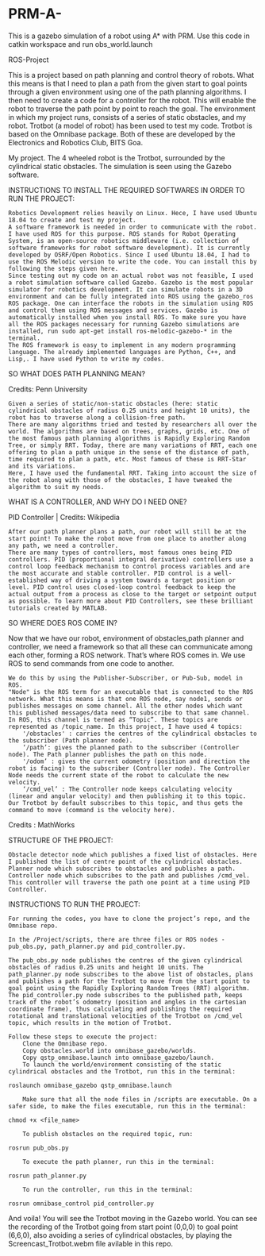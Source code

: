 # PRM-A-
This is a gazebo simulation of a robot using A* with PRM. Use this code in catkin workspace and run obs_world.launch

ROS-Project

This is a project based on path planning and control theory of robots. What this means is that I need to plan a path from the given start to goal points through a given environment using one of the path planning algorithms. I then need to create a code for a controller for the robot. This will enable the robot to traverse the path point by point to reach the goal. The environment in which my project runs, consists of a series of static obstacles, and my robot. Trotbot (a model of robot) has been used to test my code. Trotbot is based on the Omnibase package. Both of these are developed by the Electronics and Robotics Club, BITS Goa.

My project. The 4 wheeled robot is the Trotbot, surrounded by the cylindrical static obstacles. The simulation is seen using the Gazebo software.

INSTRUCTIONS TO INSTALL THE REQUIRED SOFTWARES IN ORDER TO RUN THE PROJECT:

    Robotics Development relies heavily on Linux. Hece, I have used Ubuntu 18.04 to create and test my project.
    A software framework is needed in order to communicate with the robot. I have used ROS for this purpose. ROS stands for Robot Operating System, is an open-source robotics middleware (i.e. collection of software frameworks for robot software development). It is currently developed by OSRF/Open Robotics. Since I used Ubuntu 18.04, I had to use the ROS Melodic version to write the code. You can install this by following the steps given here.
    Since testing out my code on an actual robot was not feasible, I used a robot simulation software called Gazebo. Gazebo is the most popular simulator for robotics development. It can simulate robots in a 3D environment and can be fully integrated into ROS using the gazebo_ros ROS package. One can interface the robots in the simulation using ROS and control them using ROS messages and services. Gazebo is automatically installed when you install ROS. To make sure you have all the ROS packages necessary for running Gazebo simulations are installed, run sudo apt-get install ros-melodic-gazebo-* in the terminal.
    The ROS framework is easy to implement in any modern programming language. The already implemented languages are Python, C++, and Lisp,. I have used Python to write my codes.

SO WHAT DOES PATH PLANNING MEAN?

Credits: Penn University

    Given a series of static/non-static obstacles (here: static cylindrical obstacles of radius 0.25 units and height 10 units), the robot has to traverse along a collision-free path.
    There are many algorithms tried and tested by researchers all over the world. The algorithms are based on trees, graphs, grids, etc. One of the most famous path planning algorithms is Rapidly Exploring Random Tree, or simply RRT. Today, there are many variations of RRT, each one offering to plan a path unique in the sense of the distance of path, time required to plan a path, etc. Most famous of these is RRT-Star and its variations.
    Here, I have used the fundamental RRT. Taking into account the size of the robot along with those of the obstacles, I have tweaked the algorithm to suit my needs.

WHAT IS A CONTROLLER, AND WHY DO I NEED ONE?

PID Controller | Credits: Wikipedia

    After our path planner plans a path, our robot will still be at the start point! To make the robot move from one place to another along any path, we need a controller.
    There are many types of controllers, most famous ones being PID controllers. PID (proportional integral derivative) controllers use a control loop feedback mechanism to control process variables and are the most accurate and stable controller. PID control is a well-established way of driving a system towards a target position or level. PID control uses closed-loop control feedback to keep the actual output from a process as close to the target or setpoint output as possible. To learn more about PID Controllers, see these brilliant tutorials created by MATLAB.

SO WHERE DOES ROS COME IN?

Now that we have our robot, environment of obstacles,path planner and controller, we need a framework so that all these can communicate among each other, forming a ROS network. That’s where ROS comes in. We use ROS to send commands from one code to another.

    We do this by using the Publisher-Subscriber, or Pub-Sub, model in ROS.
    "Node" is the ROS term for an executable that is connected to the ROS network. What this means is that one ROS node, say node1, sends or publishes messages on some channel. All the other nodes which want this published messages/data need to subscribe to that same channel. In ROS, this channel is termed as “Topic”. These topics are represented as /topic_name. In this project, I have used 4 topics:
        '/obstacles' : carries the centres of the cylindrical obstacles to the subscriber (Path planner node).
        ‘/path’: gives the planned path to the subscriber (Controller node). The Path planner publishes the path on this node.
        '/odom’ : gives the current odometry (position and direction the robot is facing) to the subscriber (Controller node). The Controller Node needs the current state of the robot to calculate the new velocity.
        ‘/cmd_vel’ : The Controller node keeps calculating velocity (linear and angular velocity) and then publishing it to this topic. Our Trotbot by default subscribes to this topic, and thus gets the command to move (command is the velocity here).

Credits : MathWorks

STRUCTURE OF THE PROJECT:

    Obstacle detector node which publishes a fixed list of obstacles. Here I published the list of centre point of the cylindrical obstacles.
    Planner node which subscribes to obstacles and publishes a path.
    Controller node which subscribes to the path and publishes /cmd_vel. This controller will traverse the path one point at a time using PID Controller.

INSTRUCTIONS TO RUN THE PROJECT:

    For running the codes, you have to clone the project’s repo, and the Omnibase repo.

    In the /Project/scripts, there are three files or ROS nodes - pub_obs.py, path_planner.py and pid_controller.py.

    The pub_obs.py node publishes the centres of the given cylindrical obstacles of radius 0.25 units and height 10 units. The path_planner.py node subscribes to the above list of obstacles, plans and publishes a path for the Trotbot to move from the start point to goal point using the Rapidly Exploring Random Trees (RRT) algorithm. The pid_controller.py node subscribes to the published path, keeps track of the robot’s odometry (position and angles in the cartesian coordinate frame), thus calculating and publishing the required rotational and translational velocities of the Trotbot on /cmd_vel topic, which results in the motion of Trotbot.

    Follow these steps to execute the project:
        Clone the Omnibase repo.
        Copy obstacles.world into omnibase_gazebo/worlds.
        Copy qstp_omnibase.launch into omnibase_gazebo/launch.
        To launch the world/environment consisting of the static cylindrical obstacles and the Trotbot, run this in the terminal:

    roslaunch omnibase_gazebo qstp_omnibase.launch

        Make sure that all the node files in /scripts are executable. On a safer side, to make the files executable, run this in the terminal:

    chmod +x <file_name>

        To publish obstacles on the required topic, run:

    rosrun pub_obs.py

        To execute the path planner, run this in the terminal:

    rosrun path_planner.py

        To run the controller, run this in the terminal:

    rosrun omnibase_control pid_controller.py

And voila! You will see the Trotbot moving in the Gazebo world. You can see the recording of the Trotbot going from start point (0,0,0) to goal point (6,6,0), also avoiding a series of cylindrical obstacles, by playing the Screencast_Trotbot.webm file avilable in this repo.

